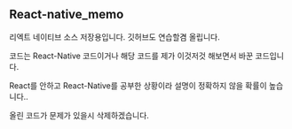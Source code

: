 ## React-native_memo
리엑트 네이티브 소스 저장용입니다.
깃허브도 연습할겸 올립니다. 

코드는 React-Native 코드이거나 해당 코드를 제가 이것저것 해보면서 바꾼 코드입니다.

React를 안하고 React-Native를 공부한 상황이라 설명이 정확하지 않을 확률이 높습니다..

올린 코드가 문제가 있을시 삭제하겠습니다.
